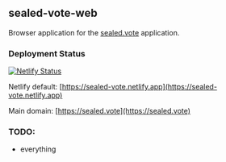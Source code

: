 ## sealed-vote-web

Browser application for the [sealed.vote](https://sealed.vote) application.

### Deployment Status

[![Netlify Status](https://api.netlify.com/api/v1/badges/431089b8-8373-4038-8b80-fb3a7aa02c6e/deploy-status)](https://app.netlify.com/sites/sealed-vote/deploys)

Netlify default: [https://sealed-vote.netlify.app](https://sealed-vote.netlify.app)

Main domain: [https://sealed.vote](https://sealed.vote)

### TODO:

-   everything
